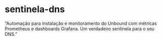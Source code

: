 # sentinela-dns
“Automação para instalação e monitoramento do Unbound com métricas Prometheus e dashboards Grafana. Um verdadeiro sentinela para o seu DNS.”
